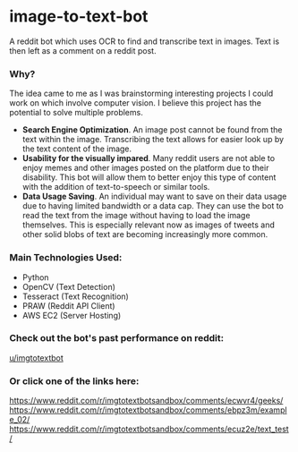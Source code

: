# image-to-text-bot
A reddit bot which uses OCR to find and transcribe text in images. Text is then left as a comment on a reddit post.

### Why?
The idea came to me as I was brainstorming interesting projects I could work on which involve computer vision. I believe this project has the potential to solve multiple problems.

- __Search Engine Optimization__. An image post cannot be found from the text within the image. Transcribing the text allows for easier look up by the text content of the image.  
- __Usability for the visually impared__. Many reddit users are not able to enjoy memes and other images posted on the platform due to their disability. This bot will allow them to better enjoy this type of content with the addition of text-to-speech or similar tools.
- __Data Usage Saving__. An individual may want to save on their data usage due to having limited bandwidth or a data cap. They can use the bot to read the text from the image without having to load the image themselves. This is especially relevant now as images of tweets and other solid blobs of text are becoming increasingly more common.

### Main Technologies Used:
- Python  
- OpenCV (Text Detection)  
- Tesseract (Text Recognition)  
- PRAW (Reddit API Client)  
- AWS EC2 (Server Hosting)

### Check out the bot's past performance on reddit:
[u/imgtotextbot](https://www.reddit.com/user/imgtotextbot)

### Or click one of the links here:
https://www.reddit.com/r/imgtotextbotsandbox/comments/ecwvr4/geeks/
https://www.reddit.com/r/imgtotextbotsandbox/comments/ebpz3m/example_02/
https://www.reddit.com/r/imgtotextbotsandbox/comments/ecuz2e/text_test/
